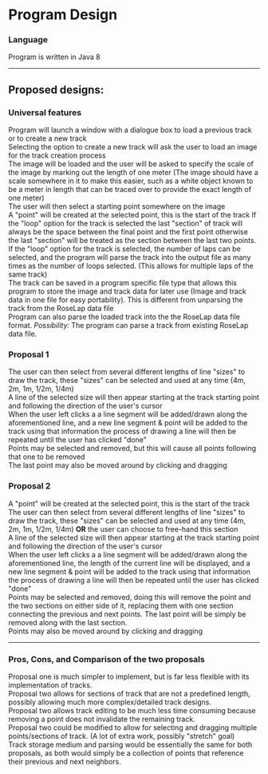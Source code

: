 # Program Design
### Language
Program is written in Java 8
_____
## Proposed designs:
### Universal features
Program will launch a window with a dialogue box to load a previous track or to create a new track  
Selecting the option to create a new track will ask the user to load an image for the track creation process  
The image will be loaded and the user will be asked to specify the scale of the image by marking out the length of one meter (The image should have a scale somewhere in it to make this easier, such as a white object known to be a meter in length that can be traced over to provide the exact length of one meter)  
The user will then select a starting point somewhere on the image  
A "point" will be created at the selected point, this is the start of the track
If the "loop" option for the track is selected the last "section" of track will always be the space between the final point and the first point otherwise the last "section" will be treated as the section between the last two points.
If the "loop" option for the track is selected, the number of laps can be selected, and the program will parse the track into the output file as many times as the number of loops selected. (This allows for multiple laps of the same track)  
The track can be saved in a program specific file type that allows this program to store the image and track data for later use (Image and track data in one file for easy portability).  This is different from unparsing the track from the RoseLap data file  
Program can also parse the loaded track into the the RoseLap data file format.
*Possibility:* The program can parse a track from existing RoseLap data file.
### Proposal 1
The user can then select from several different lengths of line "sizes" to draw the track, these "sizes" can be selected and used at any time (4m, 2m, 1m, 1/2m, 1/4m)  
A line of the selected size will then appear starting at the track starting point and following the direction of the user's cursor  
When the user left clicks a a line segment will be added/drawn along the aforementioned line, and a new line segment & point will be added to the track using that information the process of drawing a line will then be repeated until the user has clicked "done"  
Points may be selected and removed, but this will cause all points following that one to be removed  
The last point may also be moved around by clicking and dragging  
### Proposal 2
A "point" will be created at the selected point, this is the start of the track
The user can then select from several different lengths of line "sizes" to draw the track, these "sizes" can be selected and used at any time (4m, 2m, 1m, 1/2m, 1/4m) **OR** the user can choose to free-hand this section  
A line of the selected size will then appear starting at the track starting point and following the direction of the user's cursor  
When the user left clicks a a line segment will be added/drawn along the aforementioned line, the length of the current line will be displayed, and a new line segment & point will be added to the track using that information the process of drawing a line will then be repeated until the user has clicked "done"  
Points may be selected and removed, doing this will remove the point and the two sections on either side of it, replacing them with one section connecting the previous and next points.  The last point will be simply be removed along with the last section.  
Points may also be moved around by clicking and dragging  
_____ 
### Pros, Cons, and Comparison of the two proposals
Proposal one is much simpler to implement, but is far less flexible with its implementation of tracks.  
Proposal two allows for sections of track that are not a predefined length, possibly allowing much more complex/detailed track designs.  
Proposal two allows track editing to be much less time consuming because removing a point does not invalidate the remaining track.  
Proposal two could be modified to allow for selecting and dragging multiple points/sections of track. (A lot of extra work, possibly "stretch" goal)  
Track storage medium and parsing would be essentially the same for both proposals, as both would simply be a collection of points that reference their previous and next neighbors.  
